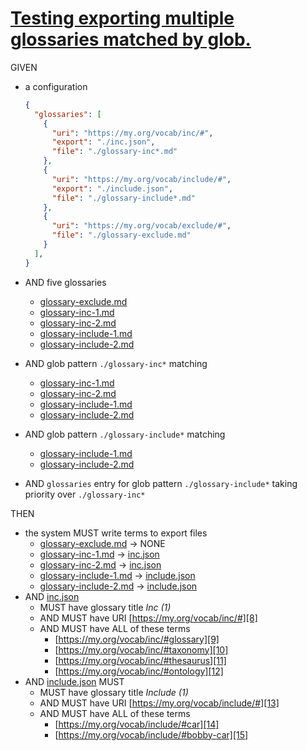 # [Testing exporting multiple glossaries matched by glob.](#testing-exporting-multiple-glossaries-matched-by-glob)

GIVEN

*   a configuration

    ```json
    {
      "glossaries": [
        {
          "uri": "https://my.org/vocab/inc/#",
          "export": "./inc.json",
          "file": "./glossary-inc*.md"
        },
        {
          "uri": "https://my.org/vocab/include/#",
          "export": "./include.json",
          "file": "./glossary-include*.md"
        },
        {
          "uri": "https://my.org/vocab/exclude/#",
          "file": "./glossary-exclude.md"
        }
      ],
    }
    ```

*   AND five glossaries

    *   [glossary-exclude.md][1]
    *   [glossary-inc-1.md][2]
    *   [glossary-inc-2.md][3]
    *   [glossary-include-1.md][4]
    *   [glossary-include-2.md][5]

*   AND glob pattern `./glossary-inc*` matching

    *   [glossary-inc-1.md][2]
    *   [glossary-inc-2.md][3]
    *   [glossary-include-1.md][4]
    *   [glossary-include-2.md][5]

*   AND glob pattern `./glossary-include*` matching

    *   [glossary-include-1.md][4]
    *   [glossary-include-2.md][5]

*   AND `glossaries` entry for glob pattern `./glossary-include*` taking priority over `./glossary-inc*`

THEN

*   the system MUST write terms to export files
    *   [glossary-exclude.md][1] -> NONE
    *   [glossary-inc-1.md][2] -> [inc.json][6]
    *   [glossary-inc-2.md][3] -> [inc.json][6]
    *   [glossary-include-1.md][4] -> [include.json][7]
    *   [glossary-include-2.md][5] -> [include.json][7]
*   AND [inc.json][6]
    *   MUST have glossary title *Inc (1)*
    *   AND MUST have URI [https://my.org/vocab/inc/#][8]
    *   AND MUST have ALL of these terms
        *   [https://my.org/vocab/inc/#glossary][9]
        *   [https://my.org/vocab/inc/#taxonomy][10]
        *   [https://my.org/vocab/inc/#thesaurus][11]
        *   [https://my.org/vocab/inc/#ontology][12]
*   AND [include.json][7] MUST
    *   MUST have glossary title  *Include (1)*
    *   AND MUST have URI [https://my.org/vocab/include/#][13]
    *   AND MUST have ALL of these terms
        *   [https://my.org/vocab/include/#car][14]
        *   [https://my.org/vocab/include/#bobby-car][15]

[1]: ./glossary-exclude.md

[2]: ./glossary-inc-1.md

[3]: ./glossary-inc-2.md

[4]: ./glossary-include-1.md

[5]: ./glossary-include-2.md

[6]: ./inc.json

[7]: ./include.json

[8]: https://my.org/vocab/inc/#

[9]: https://my.org/vocab/inc/#glossary

[10]: https://my.org/vocab/inc/#taxonomy

[11]: https://my.org/vocab/inc/#thesaurus

[12]: https://my.org/vocab/inc/#ontology

[13]: https://my.org/vocab/include/#

[14]: https://my.org/vocab/include/#car

[15]: https://my.org/vocab/include/#bobby-car
